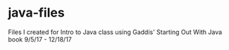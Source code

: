 # java-files
Files I created for Intro to Java class
using Gaddis' Starting Out With Java book
9/5/17 - 12/18/17
